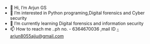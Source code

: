 - 👋 Hi, I’m Arjun GS
- 👀 I’m interested in Python programing,Digital forensics and Cyber security
- 🌱 I’m currently learning Digital forensics and information security
- 📫 How to reach me ..ph no. - 6364670036 ,mail ID -arjun8055ajju@gmail.com

<!---
arjun-b055/arjun-b055 is a ✨ special ✨ repository because its `README.md` (this file) appears on your GitHub profile.
You can click the Preview link to take a look at your changes.
--->

